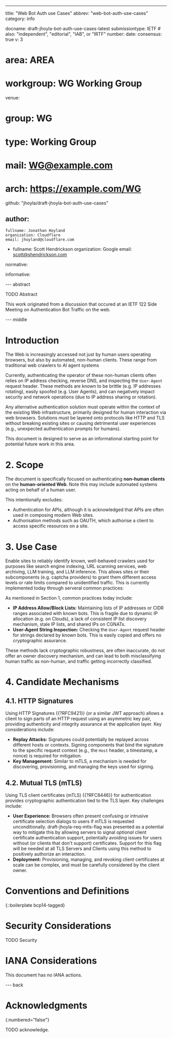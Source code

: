 ---
title: "Web Bot Auth use Cases"
abbrev: "web-bot-auth-use-cases"
category: info

docname: draft-jhoyla-bot-auth-use-cases-latest
submissiontype: IETF  # also: "independent", "editorial", "IAB", or "IRTF"
number:
date:
consensus: true
v: 3
# area: AREA
# workgroup: WG Working Group
venue:
#  group: WG
#  type: Working Group
#  mail: WG@example.com
#  arch: https://example.com/WG
  github: "jhoyla/draft-jhoyla-bot-auth-use-cases"

author:
 -
    fullname: Jonathan Hoyland
    organization: Cloudflare
    email: jhoyland@cloudflare.com
 -
    fullname: Scott Hendrickson
    organization: Google
    email: scott@shendrickson.com

normative:

informative:


--- abstract

TODO Abstract

This work originated from a discussion that occured at an IETF 122 Side Meeting on Authentication Bot Traffic on the web.


--- middle

# Introduction

The Web is increasingly accessed not just by human users operating browsers, but also by automated, non-human clients. These range from traditional web crawlers to AI agent systems

Currently, authenticating the operator of these non-human clients often relies on IP address checking, reverse DNS, and inspecting the `User-Agent` request header. These methods are known to be brittle (e.g. IP addresses rotating), easily spoofed (e.g. User Agents), and can negatively impact security and network operations (due to IP address sharing or rotation).

Any alternative authentication solution must operate within the context of the existing Web infrastructure, primarily designed for human interaction via web browsers. Solutions must be layered onto protocols like HTTP and TLS without breaking existing sites or causing detrimental user experiences (e.g., unexpected authentication prompts for humans).

This document is designed to serve as an informational starting point for potential future work in this area.

# 2. Scope

The document is specifically focused on authenticating **non-human clients** on the **human-oriented Web**. Note this may include automated systems acting on behalf of a human user.

This intentionally excludes:

* Authentication for APIs, although it is acknowledged that APIs are often used in composing modern Web sites.
* Authorisation methods such as OAUTH, which authorise a client to access specific resources on a site.

# 3. Use Case

Enable sites to reliably identify known, well-behaved crawlers used for purposes like search engine indexing, URL scanning services, web archiving, LLM training, and LLM inference. This allows sites or their subcomponents (e.g. captcha providers) to grant them different access levels or rate limits compared to unidentified traffic. This is currently implemented today through serveral common practices:

As mentioned in Section 1, common practices today include:

* **IP Address Allow/Block Lists:** Maintaining lists of IP addresses or CIDR ranges associated with known bots. This is fragile due to dynamic IP allocation (e.g. on Clouds), a lack of consistent IP list discovery mechanism, stale IP lists, and shared IPs on CGNATs.
* **User-Agent String Inspection:** Checking the `User-Agent` request header for strings declared by known bots. This is easily copied and offers no cryptographic assurance.

These methods lack cryptographic robustness, are often inaccurate, do not offer an owner discovery mechanism, and can lead to both misclassifying human traffic as non-human, and traffic getting incorrectly classified.

# 4. Candidate Mechanisms

## 4.1. HTTP Signatures

Using HTTP Signatures {{?RFC9421}} (or a similar JWT approach) allows a client to sign parts of an HTTP request using an asymmetric key pair, providing authenticity and integrity assurance at the application layer. Key considerations include:

* **Replay Attacks:** Signatures could potentially be replayed across different hosts or contexts. Signing components that bind the signature to the specific request context (e.g., the `Host` header, a timestamp, a nonce) is required for mitigation.
* **Key Management:** Similar to mTLS, a mechanism is needed for discovering, provisioning, and managing the keys used for signing.

## 4.2. Mutual TLS (mTLS)

Using TLS client certificates (mTLS) {{?RFC8446}} for authentication provides cryptographic authentication tied to the TLS layer. Key challenges include:

* **User Experience:** Browsers often present confusing or intrusive certificate selection dialogs to users if mTLS is requested unconditionally. draft-jhoyla-req-mtls-flag was presented as a potential way to mitigate this by allowing servers to signal *optional* client certificate authentication support, potentially avoiding issues for users without (or clients that don't support) certificates. Support for this flag will be needed at all TLS Servers and Clients using this method to positively authorize an interaction.
* **Deployment:** Provisioning, managing, and revoking client certificates at scale can be complex, and must be carefully considered by the client owner.


# Conventions and Definitions

{::boilerplate bcp14-tagged}


# Security Considerations

TODO Security


# IANA Considerations

This document has no IANA actions.


--- back

# Acknowledgments
{:numbered="false"}

TODO acknowledge.
